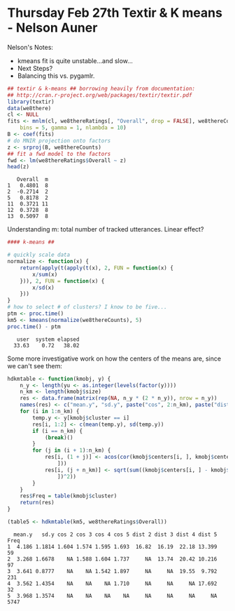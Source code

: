 Thursday Feb 27th Textir & K means - Nelson Auner
========================================================


Nelson's Notes:
- kmeans fit is quite unstable...and slow...
- Next Steps? 
- Balancing this vs. pygamlr. 

```r
## textir & k-means ## borrowing heavily from documentation:
## http://cran.r-project.org/web/packages/textir/textir.pdf
library(textir)
data(we8there)
cl <- NULL
fits <- mnlm(cl, we8thereRatings[, "Overall", drop = FALSE], we8thereCounts, 
    bins = 5, gamma = 1, nlambda = 10)
B <- coef(fits)
# do MNIR projection onto factors
z <- srproj(B, we8thereCounts)
## fit a fwd model to the factors
fwd <- lm(we8thereRatings$Overall ~ z)
head(z)
```

```
   Overall  m
1   0.4801  8
2  -0.2714  2
5   0.8178  2
11  0.3721 11
12  0.3728  8
13  0.5097  8
```


Understanding m: total number of tracked utterances. Linear effect?


```r
#### k-means ##

# quickly scale data
normalize <- function(x) {
    return(apply(t(apply(t(x), 2, FUN = function(x) {
        x/sum(x)
    })), 2, FUN = function(x) {
        x/sd(x)
    }))
}
# how to select # of clusters? I know to be five...
ptm <- proc.time()
km5 <- kmeans(normalize(we8thereCounts), 5)
proc.time() - ptm
```

```
   user  system elapsed 
  33.63    0.72   38.02 
```


Some more investigative work on how the centers of the means are, since we can't see them:


```r
hdkmtable <- function(kmobj, y) {
    n_y <- length(yu <- as.integer(levels(factor(y))))
    n_km <- length(kmobj$size)
    res <- data.frame(matrix(rep(NA, n_y * (2 * n_y)), nrow = n_y))
    names(res) <- c("mean.y", "sd.y", paste("cos", 2:n_km), paste("dist", 2:n_km))
    for (i in 1:n_km) {
        temp.y <- y[kmobj$cluster == i]
        res[i, 1:2] <- c(mean(temp.y), sd(temp.y))
        if (i == n_km) {
            (break)()
        }
        for (j in (i + 1):n_km) {
            res[i, (1 + j)] <- acos(cor(kmobj$centers[i, ], kmobj$centers[j, 
                ]))
            res[i, (j + n_km)] <- sqrt(sum((kmobj$centers[i, ] - kmobj$centers[j, 
                ])^2))
        }
    }
    res$Freq = table(kmobj$cluster)
    return(res)
}

(table5 <- hdkmtable(km5, we8thereRatings$Overall))
```

```
  mean.y   sd.y cos 2 cos 3 cos 4 cos 5 dist 2 dist 3 dist 4 dist 5 Freq
1  4.186 1.1814 1.604 1.574 1.595 1.693  16.82  16.19  22.18 13.399   59
2  3.268 1.6678    NA 1.588 1.604 1.737     NA  13.74  20.42 10.216   97
3  3.641 0.8777    NA    NA 1.542 1.897     NA     NA  19.55  9.792  231
4  3.562 1.4354    NA    NA    NA 1.710     NA     NA     NA 17.692   32
5  3.968 1.3574    NA    NA    NA    NA     NA     NA     NA     NA 5747
```



